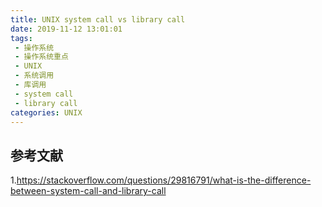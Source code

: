 ```yaml
---
title: UNIX system call vs library call
date: 2019-11-12 13:01:01
tags:
 - 操作系统
 - 操作系统重点
 - UNIX
 - 系统调用
 - 库调用
 - system call
 - library call
categories: UNIX
---
```



## 参考文献
1.https://stackoverflow.com/questions/29816791/what-is-the-difference-between-system-call-and-library-call
